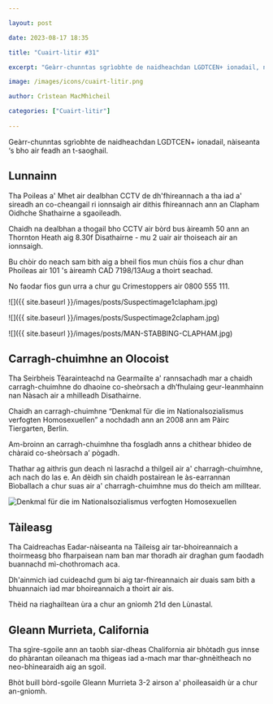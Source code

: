 ```yaml
---

layout: post

date: 2023-08-17 18:35

title: "Cuairt-litir #31"

excerpt: "Geàrr-chunntas sgrìobhte de naidheachdan LGDTCEN+ ionadail, nàiseanta ‘s bho air feadh an t-saoghail."

image: /images/icons/cuairt-litir.png

author: Crìstean MacMhìcheil

categories: ["Cuairt-litir"]
  
---
```


Geàrr-chunntas sgrìobhte de naidheachdan LGDTCEN+ ionadail, nàiseanta ‘s bho air feadh an t-saoghail.

## Lunnainn

Tha Poileas a' Mhet air dealbhan CCTV de dh'fhireannach a tha iad a' sireadh an co-cheangail ri ionnsaigh air dithis fhireannach ann an Clapham Oidhche Shathairne a sgaoileadh.

Chaidh na dealbhan a thogail bho CCTV air bòrd bus àireamh 50 ann an Thornton Heath aig 8.30f Disathairne - mu 2 uair air thoiseach air an ionnsaigh.

Bu chòir do neach sam bith aig a bheil fios mun chùis fios a chur dhan Phoileas air 101 's àireamh CAD 7198/13Aug a thoirt seachad.

No faodar fios gun urra a chur gu Crimestoppers air 0800 555 111.

![]({{ site.baseurl }}/images/posts/Suspectimage1clapham.jpg)

![]({{ site.baseurl }}/images/posts/Suspectimage2clapham.jpg)

![]({{ site.baseurl }}/images/posts/MAN-STABBING-CLAPHAM.jpg)

## Carragh-chuimhne an Olocoist

Tha Seirbheis Tèarainteachd na Gearmailte a' rannsachadh mar a chaidh carragh-chuimhne do dhaoine co-sheòrsach a dh’fhulaing geur-leanmhainn nan Nàsach air a mhilleadh Disathairne.

Chaidh an carragh-chuimhne “Denkmal für die im Nationalsozialismus verfogten Homosexuellen” a nochdadh ann an 2008 ann am Pàirc Tiergarten, Berlin.

Am-broinn an carragh-chuimhne tha fosgladh anns a chìthear bhideo de chàraid co-sheòrsach a’ pògadh.

Thathar ag aithris gun deach nì lasrachd a thilgeil air a' charragh-chuimhne, ach nach do las e. An dèidh sin chaidh postairean le às-earrannan Bìoballach a chur suas air a' charragh-chuimhne mus do theich am milltear.

![Denkmal für die im Nationalsozialismus verfogten Homosexuellen](https://angeidhealur.micro.blog/uploads/2023/a5ad44ecd7.jpg)

## Tàileasg

Tha Caidreachas Eadar-nàiseanta na Tàileisg air tar-bhoireannaich a thoirmeasg bho fharpaisean nam ban mar thoradh air draghan gum faodadh buannachd mì-chothromach aca.

Dh'ainmich iad cuideachd gum bi aig tar-fhireannaich air duais sam bith a bhuannaich iad mar bhoireannaich a thoirt air ais.

Thèid na riaghailtean ùra a chur an gnìomh 21d den Lùnastal.

## Gleann Murrieta, California

Tha sgìre-sgoile ann an taobh siar-dheas Chalifornia air bhòtadh gus innse do phàrantan oileanach ma thigeas iad a-mach mar thar-ghnèitheach no neo-bhìnearaidh aig an sgoil.

Bhòt buill bòrd-sgoile Gleann Murrieta 3-2 airson a' phoileasaidh ùr a chur an-gnìomh.